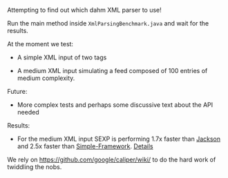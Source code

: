 Attempting to find out which dahm XML parser to use!

Run the main method inside `XmlParsingBenchmark.java` and wait for the results.

At the moment we test:

- A simple XML input of two tags

- A medium XML input simulating a feed composed of 100 entries of medium complexity.

Future:

- More complex tests and perhaps some discussive text about the API needed

Results:

- For the medium XML input SEXP is performing 1.7x faster than [Jackson](https://github.com/FasterXML/jackson-dataformat-xml) and 2.5x faster than [Simple-Framework](http://simple.sourceforge.net/). [Details](https://github.com/novoda/simple-easy-xml-parser/tree/master/benchmark)


We rely on https://github.com/google/caliper/wiki/ to do the hard work of twiddling the nobs.
